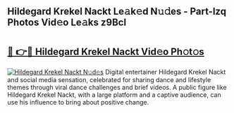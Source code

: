 ## Hildegard Krekel Nackt Le𝚊k𝚎d N𝚞𝚍es - Part-lzq Photos Vid𝚎o Le𝚊ks z9Bcl

# <h2><a href="http://fb8rur.evod.top/?m=Hildegard+Krekel+Nackt">🔗 👉🔴 Hildegard Krekel Nackt Vid𝚎o Ph𝚘t𝚘s</a></h2>

[![Hildegard Krekel Nackt N𝚞d𝚎s](https://i.imgur.com/8V9OHl7.gif)](http://fb8rur.evod.top/?m=Hildegard+Krekel+Nackt)
Digital entertainer Hildegard Krekel Nackt and social media sensation, celebrated for sharing dance and lifestyle themes through viral dance challenges and brief videos. A public figure like Hildegard Krekel Nackt, with a large platform and a captive audience, can use his influence to bring about positive change. 
